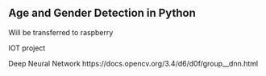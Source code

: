 
<h2><a>Age and Gender Detection in Python</a></h2>


<p>Will be transferred to raspberry</p>
<p>IOT project</p>
<p>Deep Neural Network https://docs.opencv.org/3.4/d6/d0f/group__dnn.html</p>

